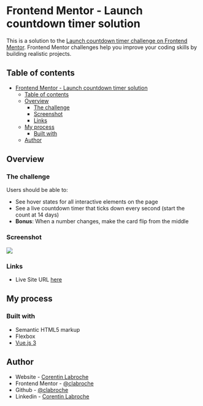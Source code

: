 # Frontend Mentor - Launch countdown timer solution

This is a solution to the [Launch countdown timer challenge on Frontend Mentor](https://www.frontendmentor.io/challenges/launch-countdown-timer-N0XkGfyz-). Frontend Mentor challenges help you improve your coding skills by building realistic projects. 

## Table of contents

- [Frontend Mentor - Launch countdown timer solution](#frontend-mentor---launch-countdown-timer-solution)
  - [Table of contents](#table-of-contents)
  - [Overview](#overview)
    - [The challenge](#the-challenge)
    - [Screenshot](#screenshot)
    - [Links](#links)
  - [My process](#my-process)
    - [Built with](#built-with)
  - [Author](#author)


## Overview

### The challenge

Users should be able to:

- See hover states for all interactive elements on the page
- See a live countdown timer that ticks down every second (start the count at 14 days)
- **Bonus**: When a number changes, make the card flip from the middle

### Screenshot

![](./screenshot.jpg)

### Links

- Live Site URL [here](https://fm-launch-countdown-timer.corentinlabroche.fr)

## My process

### Built with

- Semantic HTML5 markup
- Flexbox
- [Vue.js 3](https://v3.vuejs.org/)

## Author

- Website - [Corentin Labroche](https://corentinlabroche.fr)
- Frontend Mentor - [@clabroche](https://www.frontendmentor.io/profile/clabroche)
- Github - [@clabroche](https://github.com/clabroche)
- Linkedin - [Corentin Labroche](https://www.linkedin.com/in/corentin-labroche-14b785133/)
